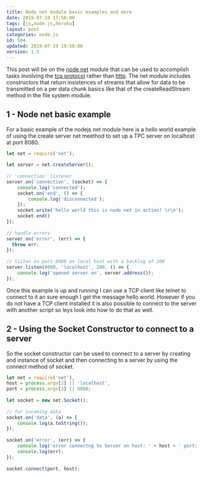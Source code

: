 ```yaml
---
title: Node net module basic examples and more
date: 2019-07-18 17:58:00
tags: [js,node.js,heroku]
layout: post
categories: node.js
id: 504
updated: 2019-07-19 19:58:06
version: 1.5
---
```


This post will be on the [node net](https://nodejs.org/api/net.html) module that can be used to accomplish tasks involving the [tcp protocol](https://en.wikipedia.org/wiki/Transmission_Control_Protocol) rather than [http](https://en.wikipedia.org/wiki/Hypertext_Transfer_Protocol). The net module includes constructors that return insistences of streams that allow for data to be transmitted on a per data chunk basics like that of the createReadStream method in the file system module.

<!-- more -->

## 1 - Node net basic example

For a basic example of the nodejs net module here is a hello world example of using the create server net meethod to set up a TPC server on localhost at port 8080.

```js
let net = require('net');
 
let server = net.createServer();
 
// 'connection' listener
server.on('connection', (socket) => {
    console.log('connected');
    socket.on('end', () => {
        console.log('disconnected');
    });
    socket.write('hello world this is node net in action! \r\n');
    socket.end()
});
 
// handle errors
server.on('error', (err) => {
  throw err;
});
 
// listen on port 8080 on local host with a backlog of 200
server.listen(8080, 'localhost', 200, () => {
    console.log('opened server on', server.address());
});
```

Once this example is up and running I can use a TCP client like telnet to connect to it an sure enough I get the message hello world. However if you do not have a TCP client installed it is also possible to connect to the server with another script so leys look into how to do that as well.

## 2 - Using the Socket Constructor to connect to a server

So the socket constructor can be used to connect to a server by creating and instance of socket and then connecting to a server by using the connect method of socket.

```js
let net = require('net'),
host = process.argv[2] || 'localhost',
port = process.argv[3] || 8080;
 
let socket = new net.Socket();
 
// for incoming data
socket.on('data', (a) => {
    console.log(a.toString());
});
 
socket.on('error', (err) => {
    console.log('error connectng to Server on host: ' + host + ' port: ' + port);
    console.log(err);
});
 
socket.connect(port, host);
```